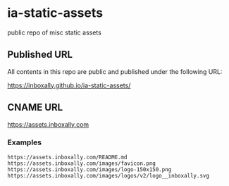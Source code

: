 # ia-static-assets
public repo of misc static assets

## Published URL

All contents in this repo are public and published under the following URL:

https://inboxally.github.io/ia-static-assets/

## CNAME URL

https://assets.inboxally.com

### Examples

```
https://assets.inboxally.com/README.md
https://assets.inboxally.com/images/favicon.png
https://assets.inboxally.com/images/logo-150x150.png
https://assets.inboxally.com/images/logos/v2/logo__inboxally.svg
```
